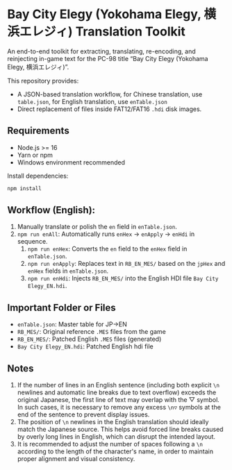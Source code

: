 # Bay City Elegy (Yokohama Elegy, 横浜エレジィ) Translation Toolkit

An end-to-end toolkit for extracting, translating, re-encoding, and reinjecting in-game text for the PC-98 title “Bay City Elegy (Yokohama Elegy, 横浜エレジィ)”.

This repository provides:
- A JSON-based translation workflow, for Chinese translation, use `table.json`, for English translation, use `enTable.json`
- Direct replacement of files inside FAT12/FAT16 `.hdi` disk images.

## Requirements
- Node.js >= 16
- Yarn or npm
- Windows environment recommended

Install dependencies:

```bash
npm install
```

## Workflow (English):
1. Manually translate or polish the `en` field in `enTable.json`.
2. `npm run enAll`: Automatically runs `enHex` → `enApply` → `enHdi` in sequence.
    1. `npm run enHex`: Converts the `en` field to the `enHex` field in `enTable.json`.
    2. `npm run enApply`: Replaces text in `RB_EN_MES/` based on the `jpHex` and `enHex` fields in `enTable.json`.
    3. `npm run enHdi`: Injects `RB_EN_MES/` into the English HDI file `Bay City Elegy_EN.hdi`.

## Important Folder or Files
- `enTable.json`: Master table for JP→EN
- `RB_MES/`: Original reference `.MES` files from the game
- `RB_EN_MES/`: Patched English `.MES` files (generated)
- `Bay City Elegy_EN.hdi`: Patched English hdi file

## Notes
1. If the number of lines in an English sentence (including both explicit `\n` newlines and automatic line breaks due to text overflow) exceeds the original Japanese, the first line of text may overlap with the ▽ symbol. In such cases, it is necessary to remove any excess `\n▽` symbols at the end of the sentence to prevent display issues.
2. The position of `\n` newlines in the English translation should ideally match the Japanese source. This helps avoid forced line breaks caused by overly long lines in English, which can disrupt the intended layout.
3. It is recommended to adjust the number of spaces following a `\n` according to the length of the character's name, in order to maintain proper alignment and visual consistency.

